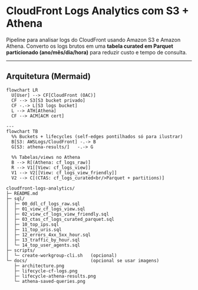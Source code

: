# CloudFront Logs Analytics com S3 + Athena

Pipeline para analisar logs do CloudFront usando Amazon S3 e Amazon Athena.
Converto os logs brutos em uma **tabela curated em Parquet particionado (ano/mês/dia/hora)** para reduzir custo e tempo de consulta.

---

## Arquitetura (Mermaid)
```mermaid
flowchart LR
  U[User] --> CF[CloudFront (OAC)]
  CF --> S3[S3 bucket privado]
  CF -.-> L[S3 logs bucket]
  L --> ATH[Athena]
  CF --> ACM[ACM cert]

---
flowchart TB
  %% Buckets + lifecycles (self-edges pontilhados só para ilustrar)
  B[S3: AWSLogs/CloudFront] -.-> B
  G[S3: athena-results/]   -.-> G

  %% Tabelas/views no Athena
  B --> R[(Athena: cf_logs_raw)]
  R --> V1[[View: cf_logs_view]]
  V1 --> V2[[View: cf_logs_view_friendly]]
  V2 --> C[(CTAS: cf_logs_curated<br/>Parquet + partitions)]

cloudfront-logs-analytics/
├─ README.md
├─ sql/
│  ├─ 00_ddl_cf_logs_raw.sql
│  ├─ 01_view_cf_logs_view.sql
│  ├─ 02_view_cf_logs_view_friendly.sql
│  ├─ 03_ctas_cf_logs_curated_parquet.sql
│  ├─ 10_top_ips.sql
│  ├─ 11_top_uris.sql
│  ├─ 12_errors_4xx_5xx_hour.sql
│  ├─ 13_traffic_by_hour.sql
│  └─ 14_top_user_agents.sql
├─ scripts/
│  └─ create-workgroup-cli.sh   (opcional)
└─ docs/                        (opcional se usar imagens)
   ├─ architecture.png
   ├─ lifecycle-cf-logs.png
   ├─ lifecycle-athena-results.png
   └─ athena-saved-queries.png
